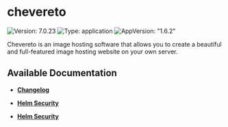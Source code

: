 # chevereto

![Version: 7.0.23](https://img.shields.io/badge/Version-7.0.23-informational?style=flat-square) ![Type: application](https://img.shields.io/badge/Type-application-informational?style=flat-square) ![AppVersion: "1.6.2"](https://img.shields.io/badge/AppVersion-"1.6.2"-informational?style=flat-square)

Chevereto is an image hosting software that allows you to create a beautiful and full-featured image hosting website on your own server.

## Available Documentation

- [**Changelog**](CHANGELOG)

- [**Helm Security**](container-security)

- [**Helm Security**](helm-security)

